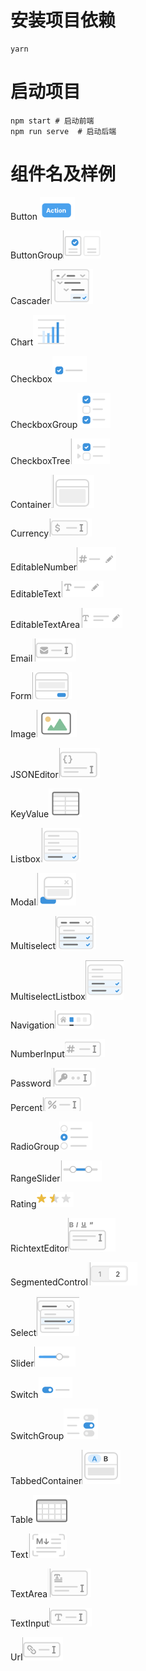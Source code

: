 # 安装项目依赖
```
yarn
```

# 启动项目
```
npm start # 启动前端
npm run serve  # 启动后端
```
# 组件名及样例
Button ![image-20220815150731838](src\images\image-20220815150731838.png)

ButtonGroup![image-20220815151129246](src\images\image-20220815151129246.png)

Cascader![image-20220815151148523](src\images\image-20220815151148523.png)

Chart![image-20220815151202005](src\images\image-20220815151202005.png)

Checkbox![image-20220815151301336](src\images\image-20220815151301336.png)

CheckboxGroup![image-20220815151310548](src\images\image-20220815151310548.png)

CheckboxTree![image-20220815151322314](src\images\image-20220815151322314.png)

Container![image-20220815151330443](src\images\image-20220815151330443.png)

Currency![image-20220815151337199](src\images\image-20220815151337199.png)

EditableNumber![image-20220815151445993](src\images\image-20220815151445993.png)

EditableText![image-20220815151459282](src\images\image-20220815151459282.png)

EditableTextArea![image-20220815151508578](src\images\image-20220815151508578.png)

Email![image-20220815151522295](src\images\image-20220815151522295.png)

Form![image-20220815151535436](src\images\image-20220815151535436.png)

Image![image-20220815151544382](src\images\image-20220815151544382.png)

JSONEditor![image-20220815151551903](src\images\image-20220815151551903.png)

KeyValue![image-20220815151559174](src\images\image-20220815151559174.png)

Listbox![image-20220815151607203](src\images\image-20220815151607203.png)

Modal![image-20220815151617880](src\images\image-20220815151617880.png)

Multiselect![image-20220815154704266](src\images\image-20220815154704266.png)

MultiselectListbox![image-20220815154712708](src\images\image-20220815154712708.png)

Navigation![image-20220815154730543](src\images\image-20220815154730543.png)

NumberInput![image-20220815154740747](src\images\image-20220815154740747.png)

Password![image-20220815154938943](src\images\image-20220815154938943.png)

Percent![image-20220815154946876](src\images\image-20220815154946876.png)

RadioGroup![image-20220815154954008](src\images\image-20220815154954008.png)

RangeSlider![image-20220815155005819](src\images\image-20220815155005819.png)

Rating![image-20220815155012621](src\images\image-20220815155012621.png)

RichtextEditor![image-20220815155024184](src\images\image-20220815155024184.png)

SegmentedControl![image-20220815155032288](src\images\image-20220815155032288.png)

Select![image-20220815155040262](src\images\image-20220815155040262.png)

Slider![image-20220815155142726](src\images\image-20220815155142726.png)

Switch![image-20220815155149458](src\images\image-20220815155149458.png)

SwitchGroup![image-20220815155157380](src\images\image-20220815155157380.png)

TabbedContainer![image-20220815155207471](src\images\image-20220815155207471.png)

Table![image-20220815155215840](src\images\image-20220815155215840.png)

Text![image-20220815155223552](src\images\image-20220815155223552.png)

TextArea![image-20220815155231129](src\images\image-20220815155231129.png)

TextInput![image-20220815155240773](src\images\image-20220815155240773.png)

Url![image-20220815155248154](src\images\image-20220815155248154.png)

